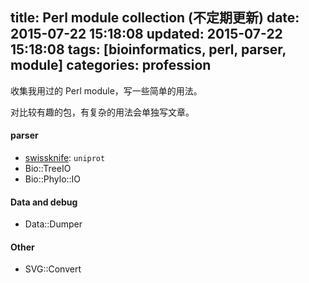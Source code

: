 title: Perl module collection (不定期更新)
date: 2015-07-22 15:18:08
updated: 2015-07-22 15:18:08
tags: [bioinformatics, perl, parser, module] 
categories: profession
---
收集我用过的 Perl module，写一些简单的用法。

对比较有趣的包，有复杂的用法会单独写文章。

#### parser
- [swissknife](http://sourceforge.net/projects/swissknife/?source=navbar): `uniprot`
- Bio::TreeIO
- Bio::Phylo::IO

#### Data and debug
- Data::Dumper


#### Other 
- SVG::Convert

